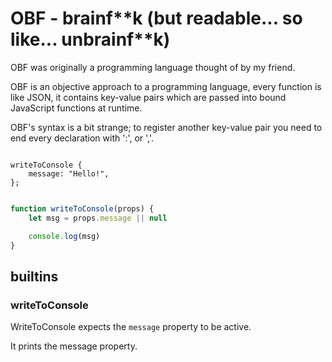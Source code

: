 # OBF - brainf**k (but readable... so like... unbrainf\**k)

OBF was originally a programming language thought of by my friend.

OBF is an objective approach to a programming language, every function is like JSON, it contains key-value pairs which are passed into
bound JavaScript functions at runtime.

OBF's syntax is a bit strange; to register another key-value pair you need to end every declaration with ':', or ','.

```obf

writeToConsole {
    message: "Hello!",
};

```

```js

function writeToConsole(props) {
    let msg = props.message || null

    console.log(msg)
}

```

## builtins

### writeToConsole

WriteToConsole expects the `message` property to be active.

It prints the message property.


